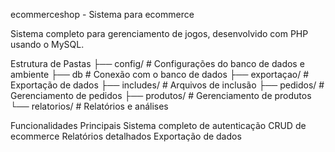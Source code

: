 ecommerceshop - Sistema para ecommerce

Sistema completo para gerenciamento de jogos, desenvolvido com PHP usando o MySQL.

Estrutura de Pastas
├── config/           # Configurações do banco de dados e ambiente
├── db                # Conexão com o banco de dados
├── exportaçao/       # Exportação de dados
├── includes/         # Arquivos de inclusão
├── pedidos/          # Gerenciamento de pedidos
├── produtos/         # Gerenciamento de produtos
└── relatorios/       # Relatórios e análises

Funcionalidades Principais
Sistema completo de autenticação
CRUD de ecommerce
Relatórios detalhados
Exportação de dados

